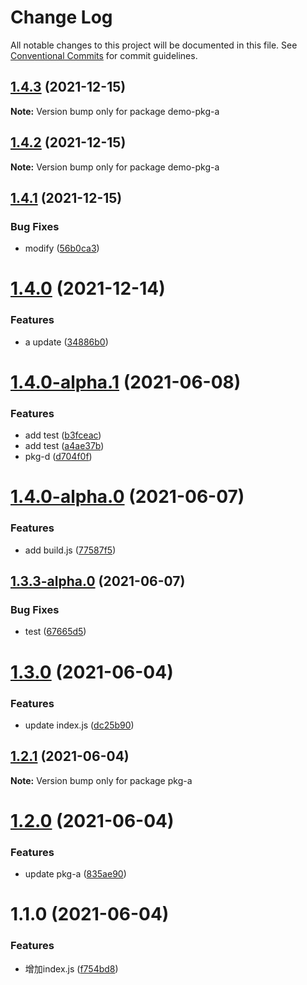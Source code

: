 # Change Log

All notable changes to this project will be documented in this file.
See [Conventional Commits](https://conventionalcommits.org) for commit guidelines.

## [1.4.3](https://github.com/MrSeaWave/lerna-demo/compare/demo-pkg-a@1.4.2...demo-pkg-a@1.4.3) (2021-12-15)

**Note:** Version bump only for package demo-pkg-a





## [1.4.2](https://github.com/MrSeaWave/lerna-demo/compare/demo-pkg-a@1.4.1...demo-pkg-a@1.4.2) (2021-12-15)

**Note:** Version bump only for package demo-pkg-a





## [1.4.1](https://github.com/MrSeaWave/lerna-demo/compare/demo-pkg-a@1.4.0...demo-pkg-a@1.4.1) (2021-12-15)


### Bug Fixes

* modify ([56b0ca3](https://github.com/MrSeaWave/lerna-demo/commit/56b0ca3729f092d7fc57cc663e606b08c14711d7))





# [1.4.0](https://github.com/MrSeaWave/lerna-demo/compare/demo-pkg-a@1.4.0-alpha.1...demo-pkg-a@1.4.0) (2021-12-14)


### Features

* a update ([34886b0](https://github.com/MrSeaWave/lerna-demo/commit/34886b0a34022960626b99e811b25a3c0e760753))





# [1.4.0-alpha.1](https://github.com/MrSeaWave/lerna-demo/compare/demo-pkg-a@1.4.0-alpha.0...demo-pkg-a@1.4.0-alpha.1) (2021-06-08)


### Features

* add test ([b3fceac](https://github.com/MrSeaWave/lerna-demo/commit/b3fceac55f74468a9b88e7c31778ebe1fec0e6c4))
* add test ([a4ae37b](https://github.com/MrSeaWave/lerna-demo/commit/a4ae37bf4275372c4dc5b4ae7416f3c0954564d2))
* pkg-d ([d704f0f](https://github.com/MrSeaWave/lerna-demo/commit/d704f0f9adbdff4e31959aa4a69e59783b0a2bcb))





# [1.4.0-alpha.0](https://github.com/MrSeaWave/lerna-demo/compare/demo-pkg-a@1.3.3-alpha.0...demo-pkg-a@1.4.0-alpha.0) (2021-06-07)


### Features

* add build.js ([77587f5](https://github.com/MrSeaWave/lerna-demo/commit/77587f5394a9dba8a4f944340ce455b2ef0b57d8))





## [1.3.3-alpha.0](https://github.com/MrSeaWave/lerna-demo/compare/demo-pkg-a@1.3.2...demo-pkg-a@1.3.3-alpha.0) (2021-06-07)


### Bug Fixes

* test ([67665d5](https://github.com/MrSeaWave/lerna-demo/commit/67665d52e34fa0f0582aa49353ff84ad3542fcff))





# [1.3.0](https://github.com/MrSeaWave/lerna-demo/compare/pkg-a@1.2.3...pkg-a@1.3.0) (2021-06-04)


### Features

* update index.js ([dc25b90](https://github.com/MrSeaWave/lerna-demo/commit/dc25b9095329e63b131b4499ce4990fe175464e2))





## [1.2.1](https://github.com/MrSeaWave/lerna-demo/compare/pkg-a@1.2.0...pkg-a@1.2.1) (2021-06-04)

**Note:** Version bump only for package pkg-a





# [1.2.0](https://github.com/MrSeaWave/lerna-demo/compare/pkg-a@1.1.0...pkg-a@1.2.0) (2021-06-04)


### Features

* update pkg-a ([835ae90](https://github.com/MrSeaWave/lerna-demo/commit/835ae90a9d0edf731f4f47370d7dc8559f748133))





# 1.1.0 (2021-06-04)


### Features

* 增加index.js ([f754bd8](https://github.com/MrSeaWave/lerna-demo/commit/f754bd866e6d72a4245616fd88f7a6d311e3eeb3))
